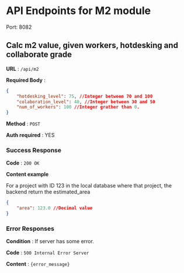 # API Endpoints for M2 module

Port: 8082

## Calc m2 value, given workers, hotdesking and collaborate grade 

**URL** : `/api/m2`

**Required Body** : 
```json
{
    "hotdesking_level": 75, //Integer between 70 and 100
    "colaboration_level": 40, //Integer between 30 and 50
    "num_of_workers": 100 //Integer grather than 0.
} 
```
**Method** : `POST`

**Auth required** : YES

### Success Response

**Code** : `200 OK`

**Content example**

For a project with ID 123 in the local database where that project, the backend return the estimated_area

```json
{
    "area": 123.0 //Decimal value
}
```

### Error Responses

**Condition** :  If server has some error.

**Code** : `500 Internal Error Server`

**Content** : `{error_message}`

